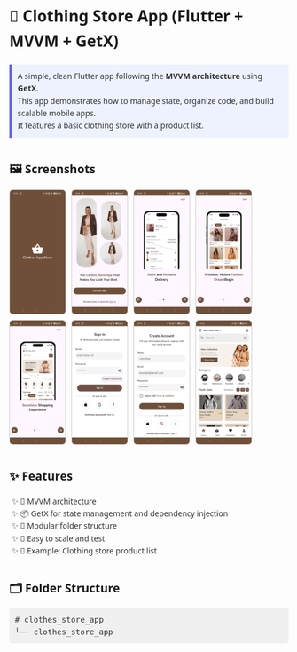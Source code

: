 <!DOCTYPE html>
<html lang="en">
<head>
  <meta charset="UTF-8" />
  <meta name="viewport" content="width=device-width, initial-scale=1.0"/>
</head>
<body style="font-family: 'Segoe UI', sans-serif; background-color: #fdfdfd; color: #333; padding: 20px; line-height: 1.6;">

  <h1 style="color: #1a1a1a;">👕 Clothing Store App (Flutter + MVVM + GetX)</h1>

  <div style="background-color: #eef2ff; padding: 10px; border-left: 5px solid #6366f1; margin: 20px 0;">
    A simple, clean Flutter app following the <strong>MVVM architecture</strong> using <strong>GetX</strong>.<br/>
    This app demonstrates how to manage state, organize code, and build scalable mobile apps.<br/>
    It features a basic clothing store with a product list.
  </div>

  <div style="margin-top: 40px;">
    <h2 style="color: #1a1a1a;">🖼️ Screenshots</h2>
    <div style="display: flex; flex-wrap: wrap; gap: 10px; margin-top: 20px;">
      <img src="screenshots/CSA_1.jpg" alt="screenshot 1" style="width: 100px; border-radius: 6px; border: 1px solid #ccc;">
      <img src="screenshots/CSA_2.jpg" alt="screenshot 2" style="width: 100px; border-radius: 6px; border: 1px solid #ccc;">
      <img src="screenshots/CSA_3.1.jpg" alt="screenshot 3.1" style="width: 100px; border-radius: 6px; border: 1px solid #ccc;">
      <img src="screenshots/CSA_3.2.jpg" alt="screenshot 3.2" style="width: 100px; border-radius: 6px; border: 1px solid #ccc;">
      <img src="screenshots/CSA_3.3.jpg" alt="screenshot 3.3" style="width: 100px; border-radius: 6px; border: 1px solid #ccc;">
      <img src="screenshots/CSA_4.jpg" alt="screenshot 4" style="width: 100px; border-radius: 6px; border: 1px solid #ccc;">
      <img src="screenshots/CSA_5.jpg" alt="screenshot 5" style="width: 100px; border-radius: 6px; border: 1px solid #ccc;">
      <img src="screenshots/CSA_6.jpg" alt="screenshot 6" style="width: 100px; border-radius: 6px; border: 1px solid #ccc;">
    </div>
  </div>

  <div style="margin-top: 40px;">
    <h2 style="color: #1a1a1a;">✨ Features</h2>
    <ul style="list-style-type: '✨ '; padding-left: 20px;">
      <li>🔄 MVVM architecture</li>
      <li>📦 GetX for state management and dependency injection</li>
      <li>🧩 Modular folder structure</li>
      <li>🧪 Easy to scale and test</li>
      <li>🧵 Example: Clothing store product list</li>
    </ul>
  </div>

  <div style="margin-top: 40px;">
    <h2 style="color: #1a1a1a;">🗂️ Folder Structure</h2>
    <div style="font-family: monospace; background-color: #f0f0f0; padding: 10px; border-radius: 6px; margin-top: 10px;">
      # clothes_store_app<br/>
      └── clothes_store_app
    </div>
  </div>

</body>
</html>
